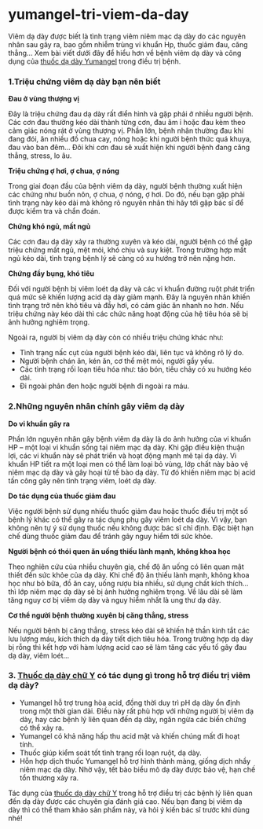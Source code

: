 # yumangel-tri-viem-da-day
Viêm dạ dày được biết là tình trạng viêm niêm mạc dạ dày do các nguyên nhân sau gây ra, bao gồm nhiễm trùng vi khuẩn Hp, thuốc giảm đau, căng thẳng... Xem bài viết dưới đây để hiểu hơn về bệnh viêm dạ dày và công dụng của [thuốc dạ dày Yumangel](https://yumangel.vn/) trong điều trị bệnh.

### 1.Triệu chứng viêm dạ dày bạn nên biết

**Đau ở vùng thượng vị**

Đây là triệu chứng đau dạ dày rất điển hình và gặp phải ở nhiều người bệnh. Các cơn đau thường kéo dài thành từng cơn, đau âm ỉ hoặc đau kèm theo cảm giác nóng rát ở vùng thượng vị.
Phần lớn, bệnh nhân thường đau khi đang đói, ăn nhiều đồ chua cay, nóng hoặc khi người bệnh thức quá khuya, đau vào ban đêm... Đôi khi cơn đau sẽ xuất hiện khi người bệnh đang căng thẳng, stress, lo âu.

**Triệu chứng ợ hơi, ợ chua, ợ nóng**

Trong giai đoạn đầu của bệnh viêm dạ dày, người bệnh thường xuất hiện các chứng như buồn nôn, ợ chua, ợ nóng, ợ hơi. Do đó, nếu bạn gặp phải tình trạng này kéo dài mà không rõ nguyên nhân thì hãy tới gặp bác sĩ để được kiểm tra và chẩn đoán.

**Chứng khó ngủ, mất ngủ**

Các cơn đau dạ dày xảy ra thường xuyên và kéo dài, người bệnh có thể gặp triệu chứng mất ngủ, mệt mỏi, khó chịu và suy kiệt. Trong trường hợp mất ngủ kéo dài, tình trạng bệnh lý sẽ càng có xu hướng trở nên nặng hơn.

**Chứng đầy bụng, khó tiêu**

Đối với người bệnh bị viêm loét dạ dày và các vi khuẩn đường ruột phát triển quá mức sẽ khiến lượng acid dạ dày giảm mạnh. Đây là nguyên nhân khiến tình trạng trở nên khó tiêu và đầy hơi, có cảm giác ăn nhanh no hơn. Nếu triệu chứng này kéo dài thì các chức năng hoạt động của hệ tiêu hóa sẽ bị ảnh hưởng nghiêm trọng.

Ngoài ra, người bị viêm dạ dày còn có nhiều triệu chứng khác như:

- Tình trạng nấc cụt  của người bệnh kéo dài, liên tục và không rõ lý do.
- Người bệnh chán ăn, kén ăn, cơ thể mệt mỏi, người gầy yếu.
- Các tình trạng rối loạn tiêu hóa như: táo bón, tiêu chảy có xu hướng kéo dài.
- Đi ngoài phân đen hoặc người bệnh đi ngoài ra máu.

### 2.Những nguyên nhân chính gây viêm dạ dày

**Do vi khuẩn gây ra**

Phần lớn nguyên nhân gây bệnh viêm dạ dày là do ảnh hưởng của vi khuẩn HP – một loại vi khuẩn sống tại niêm mạc dạ dày. Khi gặp điều kiện thuận lợi, các vi khuẩn này sẽ phát triển và hoạt động mạnh mẽ tại dạ dày.
Vi khuẩn HP tiết ra một loại men có thể làm loại bỏ vùng, lớp chất này bảo vệ niêm mạc dạ dày và gây hoại tử tế bào dạ dày. Từ đó khiến niêm mạc bị acid tấn công gây nên tình trạng viêm, loét dạ dày.

**Do tác dụng của thuốc giảm đau**

Việc người bệnh sử dụng nhiều thuốc giảm đau hoặc thuốc điều trị một số bệnh lý khác có thể gây ra tác dụng phụ gây viêm loét dạ dày. Vì vậy, bạn không nên tự ý sử dụng thuốc nếu không được bác sĩ chỉ định. Đặc biệt hạn chế dùng thuốc giảm đau để tránh gây nguy hiểm tới sức khỏe.

**Người bệnh có thói quen ăn uống thiếu lành mạnh, không khoa học**

Theo nghiên cứu của nhiều chuyên gia, chế độ ăn uống có liên quan mật thiết đến sức khỏe của dạ dày. Khi chế độ ăn thiếu lành mạnh, không khoa học như bỏ bữa, đồ ăn cay, uống rượu bia nhiều, sử dụng chất kích thích... thì lớp niêm mạc dạ dày sẽ bị ảnh hưởng nghiêm trọng. Về lâu dài sẽ làm tăng nguy cơ bị viêm dạ dày và nguy hiểm nhất là ung thư dạ dày.

**Cơ thể người bệnh thường xuyên bị căng thẳng, stress**

Nếu người bệnh bị căng thẳng, stress kéo dài sẽ khiến hệ thần kinh tắt các lưu lượng máu, kích thích dạ dày tiết dịch tiêu hóa. Trong trường hợp dạ dày bị rỗng thì kết hợp với hàm lượng acid cao sẽ làm tăng các yếu tố gây đau dạ dày, viêm loét...

### 3. [Thuốc dạ dày chữ Y](https://buddypress.org/members/thuocdaday/profile/) có tác dụng gì trong hỗ trợ điều trị viêm dạ dày?

- Yumangel hỗ trợ trung hòa acid, đồng thời duy trì pH dạ dày ổn định trong một thời gian dài. Điều này rất phù hợp với những người bị viêm dạ dày, hay các bệnh lý liên quan đến dạ dày, ngăn ngừa các biến chứng có thể xảy ra.
- Yumangel có khả năng hấp thu acid mật và khiến chúng mất đi hoạt tính.
- Thuốc giúp kiểm soát tốt tình trạng rối loạn ruột, dạ dày.
- Hỗn hợp dịch thuốc Yumangel hỗ trợ hình thành màng, giống dịch nhầy niêm mạc dạ dày. Nhờ vậy, tết bào biểu mô dạ dày được bảo vệ, hạn chế tổn thương xảy ra.

Tác dụng của [thuốc dạ dày chữ Y](https://8tracks.com/yumangel) trong hỗ trợ điều trị các bệnh lý liên quan đến dạ dày được các chuyên gia đánh giá cao. Nếu bạn đang bị viêm dạ dày thì có thể tham khảo sản phẩm này, và hỏi ý kiến bác sĩ trước khi dùng nhé!
